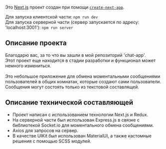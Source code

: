 Это [Next.js](https://nextjs.org/) проект создан при помощи [`create-next-app`](https://github.com/vercel/next.js/tree/canary/packages/create-next-app).

Для запуска клиентской части: <code>npm run dev</code> <br>
Для запуска серверной части (сервер запускается по адресу: 'localhost:3001'): <code>npm run server</code>

## Описание проекта

Благодарю вас, за то что вы зашли в мой репозиторий 'chat-app'.<br>
Этот проект еще находится в стадии разработки и функционал может немного измениться.<br>
<br>
Это небольшое приложение для обмена моментальными сообщениями пользователей в общих комнатах, которые создают сами пользователи.<br>
Сообщения могут состоять только из текстовой составлящей.<br>  

## Описание технической составляющей
<ul>
  <li>Проект написан с использованием технологии Next.js и Redux.<br>  </li>
  <li>На серверной части был использован Express.js в связке с библиотекой Socket.io для моментального обмена сообщениями. </li>
  <li>Axios для запросов на сервер.<br></li>
  <li>В качестве UIKit был использован MaterialUI, а также кастомные решения с помощью SCSS модулей.<br>  </li> 
</ul>
